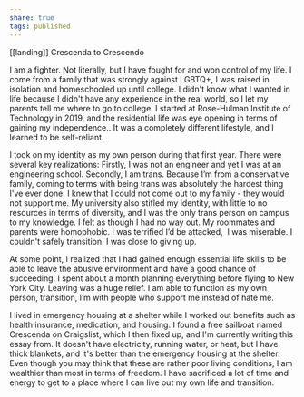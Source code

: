 ```yaml
---
share: true
tags: published
---
```

[[landing]] 
Crescenda to Crescendo

I am a fighter. Not literally, but I have fought for and won control of my life. I come from a family that was strongly against LGBTQ+, I was raised in isolation and homeschooled up until college. I didn't know what I wanted in life because I didn't have any experience in the real world, so I let my parents tell me where to go to college. I started at Rose-Hulman Institute of Technology in 2019, and the residential life was eye opening in terms of gaining my independence.. It was a completely different lifestyle, and I learned to be self-reliant. 

I took on my identity as my own person during that first year. There were several key realizations: Firstly, I was not an engineer and yet I was at an engineering school. Secondly, I am trans. Because I’m from a conservative family, coming to terms with being trans was absolutely the hardest thing I've ever done. I knew that I could not come out to my family - they would not support me. My university also stifled my identity, with little to no resources in terms of diversity, and I was the only trans person on campus to my knowledge. I felt as though I had no way out. My roommates and parents were homophobic. I was terrified I’d be attacked,  I was miserable. I couldn't safely transition. I was close to giving up. 

At some point, I realized that I had gained enough essential life skills to be able to leave the abusive environment and have a good chance of succeeding. I spent about a month planning everything before flying to New York City. Leaving was a huge relief. I am able to function as my own person, transition, I’m with people who support me instead of hate me.

I lived in emergency housing at a shelter while I worked out benefits such as health insurance, medication, and housing. I found a free sailboat named Crescenda on Craigslist, which I then fixed up, and I'm currently writing this essay from. It doesn't have electricity, running water, or heat, but I have thick blankets, and it's better than the emergency housing at the shelter. Even though you may think that these are rather poor living conditions, I am wealthier than most in terms of freedom. I have sacrificed a lot of time and energy to get to a place where I can live out my own life and transition. 
